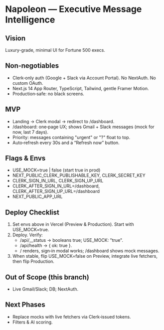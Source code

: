 # Napoleon — Executive Message Intelligence

## Vision
Luxury-grade, minimal UI for Fortune 500 execs.

## Non‑negotiables
- Clerk‑only auth (Google + Slack via Account Portal). No NextAuth. No custom OAuth.
- Next.js 14 App Router, TypeScript, Tailwind, gentle Framer Motion.
- Production‑safe: no black screens.

## MVP
- Landing → Clerk modal → redirect to /dashboard.
- /dashboard: one‑page UX; shows Gmail + Slack messages (mock for now, last 7 days).
- Priority: messages containing "urgent" or "?" float to top.
- Auto‑refresh every 30s and a “Refresh now” button.

## Flags & Envs
- USE_MOCK=true | false (start true in prod)
- NEXT_PUBLIC_CLERK_PUBLISHABLE_KEY, CLERK_SECRET_KEY
- CLERK_SIGN_IN_URL, CLERK_SIGN_UP_URL
- CLERK_AFTER_SIGN_IN_URL=/dashboard, CLERK_AFTER_SIGN_UP_URL=/dashboard
- NEXT_PUBLIC_APP_URL

## Deploy Checklist
1) Set envs above in Vercel (Preview & Production). Start with USE_MOCK=true.
2) Deploy. Verify:
   - /api/__status → booleans true; USE_MOCK: "true".
   - /api/health → { ok: true }.
   - / renders, sign‑in modal works; /dashboard shows mock messages.
3) When stable, flip USE_MOCK=false on Preview, integrate live fetchers, then flip Production.

## Out of Scope (this branch)
- Live Gmail/Slack; DB; NextAuth.

## Next Phases
- Replace mocks with live fetchers via Clerk‑issued tokens.
- Filters & AI scoring.
